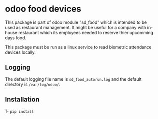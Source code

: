 # odoo food devices

This package is part of odoo module "sd_food" which is intended to be used as restaurant management. 
It might be useful for a company with in-house restaurant which its employees needed to reserve thier upcomming days food.

This package must be run as a linux service to read biometric attendance devices locally.

## Logging

The default logging file name is `sd_food_autorun.log` and the default directory is `/var/log/odoo/`.

## Installation

1- `pip install `